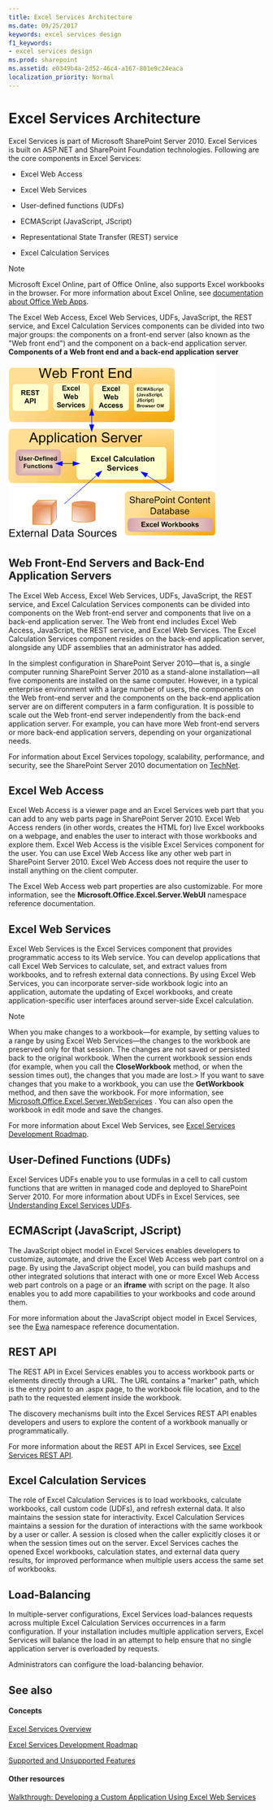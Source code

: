 ```yaml
---
title: Excel Services Architecture
ms.date: 09/25/2017
keywords: excel services design
f1_keywords:
- excel services design
ms.prod: sharepoint
ms.assetid: e0349b4a-2d52-46c4-a167-801e9c24eaca
localization_priority: Normal
---
```



# Excel Services Architecture

Excel Services is part of Microsoft SharePoint Server 2010. Excel Services is built on ASP.NET and SharePoint Foundation technologies. Following are the core components in Excel Services:
  
    
    


- Excel Web Access
    
  
- Excel Web Services
    
  
- User-defined functions (UDFs)
    
  
- ECMAScript (JavaScript, JScript)
    
  
- Representational State Transfer (REST) service
    
  
- Excel Calculation Services
    
> [!NOTE]
> Microsoft Excel Online, part of Office Online, also supports Excel workbooks in the browser. For more information about Excel Online, see  [documentation about Office Web Apps](https://technet.microsoft.com/library/ee855124.aspx). 
  
    
    

The Excel Web Access, Excel Web Services, UDFs, JavaScript, the REST service, and Excel Calculation Services components can be divided into two major groups: the components on a front-end server (also known as the "Web front end") and the component on a back-end application server.
**Components of a Web front end and a back-end application server**

  
    
    

  
    
    
![A Web front end and a back-end application server](../images/ed480e23-e0e8-4896-93b1-98a94f50b9a0.gif)
  
    
    

  
    
    

  
    
    

## Web Front-End Servers and Back-End Application Servers

The Excel Web Access, Excel Web Services, UDFs, JavaScript, the REST service, and Excel Calculation Services components can be divided into components on the Web front-end server and components that live on a back-end application server. The Web front end includes Excel Web Access, JavaScript, the REST service, and Excel Web Services. The Excel Calculation Services component resides on the back-end application server, alongside any UDF assemblies that an administrator has added.
  
    
    
In the simplest configuration in SharePoint Server 2010—that is, a single computer running SharePoint Server 2010 as a stand-alone installation—all five components are installed on the same computer. However, in a typical enterprise environment with a large number of users, the components on the Web front-end server and the components on the back-end application server are on different computers in a farm configuration. It is possible to scale out the Web front-end server independently from the back-end application server. For example, you can have more Web front-end servers or more back-end application servers, depending on your organizational needs.
  
    
    
For information about Excel Services topology, scalability, performance, and security, see the SharePoint Server 2010 documentation on  [TechNet](https://technet.microsoft.com/library/cc303422%28office.14%29.aspx). 
  
    
    

## Excel Web Access

Excel Web Access is a viewer page and an Excel Services web part that you can add to any web parts page in SharePoint Server 2010. Excel Web Access renders (in other words, creates the HTML for) live Excel workbooks on a webpage, and enables the user to interact with those workbooks and explore them. Excel Web Access is the visible Excel Services component for the user. You can use Excel Web Access like any other web part in SharePoint Server 2010. Excel Web Access does not require the user to install anything on the client computer.
  
    
    
The Excel Web Access web part properties are also customizable. For more information, see the **Microsoft.Office.Excel.Server.WebUI** namespace reference documentation.
  
    
    

## Excel Web Services

Excel Web Services is the Excel Services component that provides programmatic access to its Web service. You can develop applications that call Excel Web Services to calculate, set, and extract values from workbooks, and to refresh external data connections. By using Excel Web Services, you can incorporate server-side workbook logic into an application, automate the updating of Excel workbooks, and create application-specific user interfaces around server-side Excel calculation. 
  
> [!NOTE]
> When you make changes to a workbook—for example, by setting values to a range by using Excel Web Services—the changes to the workbook are preserved only for that session. The changes are not saved or persisted back to the original workbook. When the current workbook session ends (for example, when you call the **CloseWorkbook** method, or when the session times out), the changes that you made are lost.> If you want to save changes that you make to a workbook, you can use the **GetWorkbook** method, and then save the workbook. For more information, see [Microsoft.Office.Excel.Server.WebServices](https://msdn.microsoft.com/library/Microsoft.Office.Excel.Server.WebServices.aspx) . You can also open the workbook in edit mode and save the changes.
  
    
    

For more information about Excel Web Services, see  [Excel Services Development Roadmap](excel-services-development-roadmap.md).
  
    
    

## User-Defined Functions (UDFs)

Excel Services UDFs enable you to use formulas in a cell to call custom functions that are written in managed code and deployed to SharePoint Server 2010. For more information about UDFs in Excel Services, see  [Understanding Excel Services UDFs](understanding-excel-services-udfs.md).
  
    
    

## ECMAScript (JavaScript, JScript)

The JavaScript object model in Excel Services enables developers to customize, automate, and drive the Excel Web Access web part control on a page. By using the JavaScript object model, you can build mashups and other integrated solutions that interact with one or more Excel Web Access web part controls on a page or an **iframe** with script on the page. It also enables you to add more capabilities to your workbooks and code around them.
  
    
    
For more information about the JavaScript object model in Excel Services, see the  [Ewa](https://msdn.microsoft.com/library/6fe73191-3213-b986-1ad6-2c3b918a2241%28Office.15%29.aspx) namespace reference documentation.
  
    
    

## REST API

The REST API in Excel Services enables you to access workbook parts or elements directly through a URL. The URL contains a "marker" path, which is the entry point to an .aspx page, to the workbook file location, and to the path to the requested element inside the workbook. 
  
    
    
The discovery mechanisms built into the Excel Services REST API enables developers and users to explore the content of a workbook manually or programmatically. 
  
    
    
For more information about the REST API in Excel Services, see  [Excel Services REST API](excel-services-rest-api.md). 
  
    
    

## Excel Calculation Services

The role of Excel Calculation Services is to load workbooks, calculate workbooks, call custom code (UDFs), and refresh external data. It also maintains the session state for interactivity. Excel Calculation Services maintains a session for the duration of interactions with the same workbook by a user or caller. A session is closed when the caller explicitly closes it or when the session times out on the server. Excel Services caches the opened Excel workbooks, calculation states, and external data query results, for improved performance when multiple users access the same set of workbooks.
  
    
    

## Load-Balancing

In multiple-server configurations, Excel Services load-balances requests across multiple Excel Calculation Services occurrences in a farm configuration. If your installation includes multiple application servers, Excel Services will balance the load in an attempt to help ensure that no single application server is overloaded by requests.
  
    
    
Administrators can configure the load-balancing behavior.
  
    
    

## See also


#### Concepts


  
    
    
 [Excel Services Overview](excel-services-overview.md)
  
    
    
 [Excel Services Development Roadmap](excel-services-development-roadmap.md)
  
    
    
 [Supported and Unsupported Features](supported-and-unsupported-features.md)
#### Other resources


  
    
    
 [Walkthrough: Developing a Custom Application Using Excel Web Services](walkthrough-developing-a-custom-application-using-excel-web-services.md)
